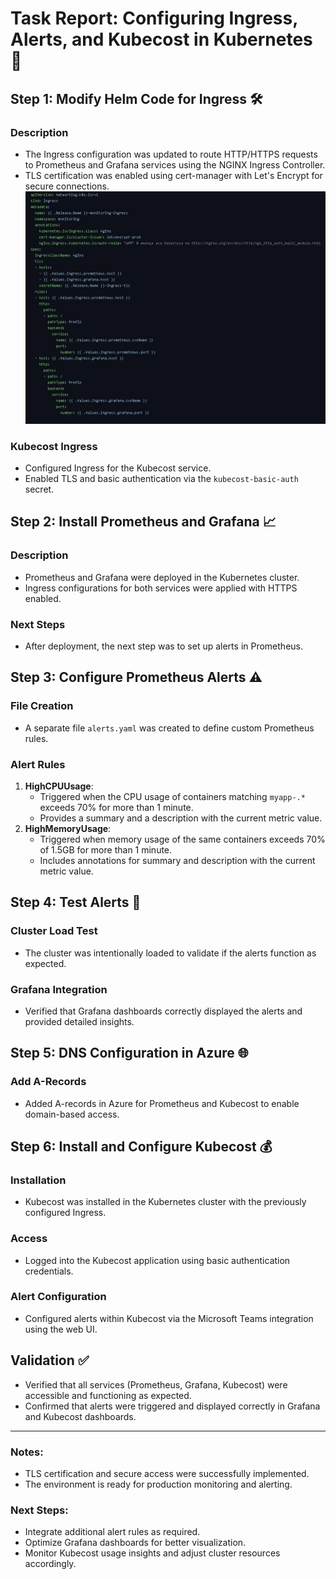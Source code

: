# Task Report: Configuring Ingress, Alerts, and Kubecost in Kubernetes 🚀

## Step 1: Modify Helm Code for Ingress 🛠️

### Description
- The Ingress configuration was updated to route HTTP/HTTPS requests to Prometheus and Grafana services using the NGINX Ingress Controller.
- TLS certification was enabled using cert-manager with Let's Encrypt for secure connections.
![Monitoring Dashboard](./images/Picture1.jpg)

### Kubecost Ingress
- Configured Ingress for the Kubecost service.
- Enabled TLS and basic authentication via the `kubecost-basic-auth` secret.

## Step 2: Install Prometheus and Grafana 📈

### Description
- Prometheus and Grafana were deployed in the Kubernetes cluster.
- Ingress configurations for both services were applied with HTTPS enabled.

### Next Steps
- After deployment, the next step was to set up alerts in Prometheus.

## Step 3: Configure Prometheus Alerts ⚠️

### File Creation
- A separate file `alerts.yaml` was created to define custom Prometheus rules.

### Alert Rules
1. **HighCPUUsage**:
   - Triggered when the CPU usage of containers matching `myapp-.*` exceeds 70% for more than 1 minute.
   - Provides a summary and a description with the current metric value.
2. **HighMemoryUsage**:
   - Triggered when memory usage of the same containers exceeds 70% of 1.5GB for more than 1 minute.
   - Includes annotations for summary and description with the current metric value.

## Step 4: Test Alerts 🧪

### Cluster Load Test
- The cluster was intentionally loaded to validate if the alerts function as expected.

### Grafana Integration
- Verified that Grafana dashboards correctly displayed the alerts and provided detailed insights.

## Step 5: DNS Configuration in Azure 🌐

### Add A-Records
- Added A-records in Azure for Prometheus and Kubecost to enable domain-based access.

## Step 6: Install and Configure Kubecost 💰

### Installation
- Kubecost was installed in the Kubernetes cluster with the previously configured Ingress.

### Access
- Logged into the Kubecost application using basic authentication credentials.

### Alert Configuration
- Configured alerts within Kubecost via the Microsoft Teams integration using the web UI.

## Validation ✅
- Verified that all services (Prometheus, Grafana, Kubecost) were accessible and functioning as expected.
- Confirmed that alerts were triggered and displayed correctly in Grafana and Kubecost dashboards.

---

### Notes:
- TLS certification and secure access were successfully implemented.
- The environment is ready for production monitoring and alerting.

### Next Steps:
- Integrate additional alert rules as required.
- Optimize Grafana dashboards for better visualization.
- Monitor Kubecost usage insights and adjust cluster resources accordingly.

